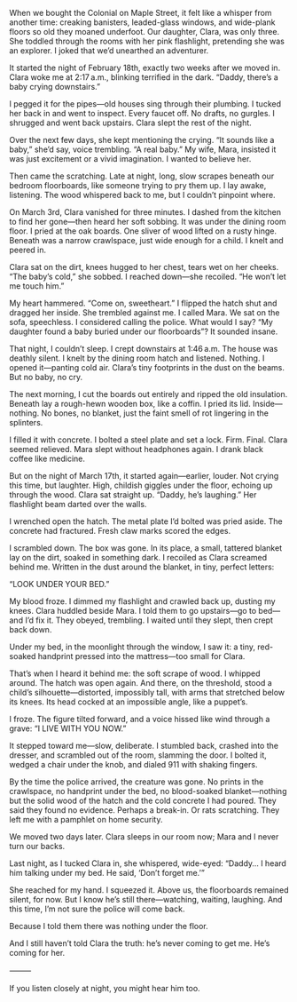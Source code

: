 When we bought the Colonial on Maple Street, it felt like a whisper from another time: creaking banisters, leaded-glass windows, and wide-plank floors so old they moaned underfoot. Our daughter, Clara, was only three. She toddled through the rooms with her pink flashlight, pretending she was an explorer. I joked that we’d unearthed an adventurer.

It started the night of February 18th, exactly two weeks after we moved in. Clara woke me at 2:17 a.m., blinking terrified in the dark. “Daddy, there’s a baby crying downstairs.”

I pegged it for the pipes—old houses sing through their plumbing. I tucked her back in and went to inspect. Every faucet off. No drafts, no gurgles. I shrugged and went back upstairs. Clara slept the rest of the night.

Over the next few days, she kept mentioning the crying. “It sounds like a baby,” she’d say, voice trembling. “A real baby.” My wife, Mara, insisted it was just excitement or a vivid imagination. I wanted to believe her.

Then came the scratching. Late at night, long, slow scrapes beneath our bedroom floorboards, like someone trying to pry them up. I lay awake, listening. The wood whispered back to me, but I couldn’t pinpoint where.

On March 3rd, Clara vanished for three minutes. I dashed from the kitchen to find her gone—then heard her soft sobbing. It was under the dining room floor. I pried at the oak boards. One sliver of wood lifted on a rusty hinge. Beneath was a narrow crawlspace, just wide enough for a child. I knelt and peered in.

Clara sat on the dirt, knees hugged to her chest, tears wet on her cheeks. “The baby’s cold,” she sobbed. I reached down—she recoiled. “He won’t let me touch him.”

My heart hammered. “Come on, sweetheart.” I flipped the hatch shut and dragged her inside. She trembled against me. I called Mara. We sat on the sofa, speechless. I considered calling the police. What would I say? “My daughter found a baby buried under our floorboards”? It sounded insane.

That night, I couldn’t sleep. I crept downstairs at 1:46 a.m. The house was deathly silent. I knelt by the dining room hatch and listened. Nothing. I opened it—panting cold air. Clara’s tiny footprints in the dust on the beams. But no baby, no cry.

The next morning, I cut the boards out entirely and ripped the old insulation. Beneath lay a rough-hewn wooden box, like a coffin. I pried its lid. Inside—nothing. No bones, no blanket, just the faint smell of rot lingering in the splinters.

I filled it with concrete. I bolted a steel plate and set a lock. Firm. Final. Clara seemed relieved. Mara slept without headphones again. I drank black coffee like medicine.

But on the night of March 17th, it started again—earlier, louder. Not crying this time, but laughter. High, childish giggles under the floor, echoing up through the wood. Clara sat straight up. “Daddy, he’s laughing.” Her flashlight beam darted over the walls.

I wrenched open the hatch. The metal plate I’d bolted was pried aside. The concrete had fractured. Fresh claw marks scored the edges.

I scrambled down. The box was gone. In its place, a small, tattered blanket lay on the dirt, soaked in something dark. I recoiled as Clara screamed behind me. Written in the dust around the blanket, in tiny, perfect letters:

“LOOK UNDER YOUR BED.”

My blood froze. I dimmed my flashlight and crawled back up, dusting my knees. Clara huddled beside Mara. I told them to go upstairs—go to bed—and I’d fix it. They obeyed, trembling. I waited until they slept, then crept back down.

Under my bed, in the moonlight through the window, I saw it: a tiny, red-soaked handprint pressed into the mattress—too small for Clara.

That’s when I heard it behind me: the soft scrape of wood. I whipped around. The hatch was open again. And there, on the threshold, stood a child’s silhouette—distorted, impossibly tall, with arms that stretched below its knees. Its head cocked at an impossible angle, like a puppet’s.

I froze. The figure tilted forward, and a voice hissed like wind through a grave:
“I LIVE WITH YOU NOW.”

It stepped toward me—slow, deliberate. I stumbled back, crashed into the dresser, and scrambled out of the room, slamming the door. I bolted it, wedged a chair under the knob, and dialed 911 with shaking fingers.

By the time the police arrived, the creature was gone. No prints in the crawlspace, no handprint under the bed, no blood-soaked blanket—nothing but the solid wood of the hatch and the cold concrete I had poured. They said they found no evidence. Perhaps a break-in. Or rats scratching. They left me with a pamphlet on home security.

We moved two days later. Clara sleeps in our room now; Mara and I never turn our backs.

Last night, as I tucked Clara in, she whispered, wide-eyed: “Daddy… I heard him talking under my bed. He said, ‘Don’t forget me.’”

She reached for my hand. I squeezed it. Above us, the floorboards remained silent, for now. But I know he’s still there—watching, waiting, laughing. And this time, I’m not sure the police will come back.

Because I told them there was nothing under the floor.

And I still haven’t told Clara the truth: he’s never coming to get me. He’s coming for her.

⸻

If you listen closely at night, you might hear him too.